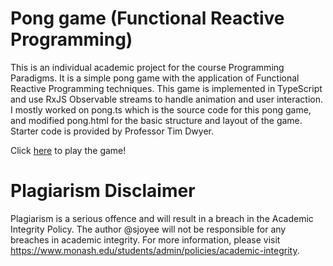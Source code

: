 # Pong game (Functional Reactive Programming)
This is an individual academic project for the course Programming Paradigms. It is a simple pong game with the application of Functional Reactive Programming techniques. This game is implemented in TypeScript and use RxJS Observable streams to handle animation and user interaction. I mostly worked on pong.ts which is the source code for this pong game, and modified pong.html for the basic structure and layout of the game. Starter code is provided by Professor Tim Dwyer.

Click [here](https://sjoyee.github.io/pong-game/pong.html) to play the game!


# Plagiarism Disclaimer

Plagiarism is a serious offence and will result in a breach in the Academic Integrity Policy. The author @sjoyee will not be responsible for any breaches in academic integrity. For more information, please visit https://www.monash.edu/students/admin/policies/academic-integrity.
